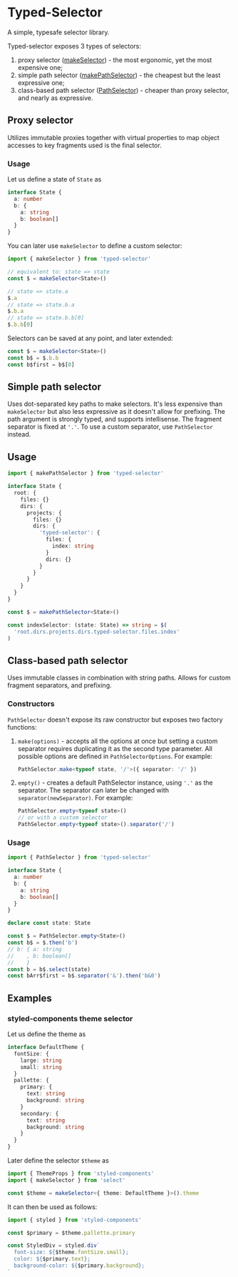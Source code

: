 # Typed-Selector

A simple, typesafe selector library.

Typed-selector exposes 3 types of selectors:

1. proxy selector ([makeSelector](#proxy-selector)) - the most ergonomic, yet the most expensive one;
1. simple path selector ([makePathSelector](#simple-path-selector)) - the cheapest but the least expressive one;
1. class-based path selector ([PathSelector](#class-based-path-selector)) - cheaper than proxy selector, and nearly as expressive.

## Proxy selector

Utilizes immutable proxies together with virtual properties to map object accesses to key fragments used is the final selector.

### Usage

Let us define a state of `State` as

```ts
interface State {
  a: number
  b: {
    a: string
    b: boolean[]
  }
}
```

You can later use `makeSelector` to define a custom selector:

```ts
import { makeSelector } from 'typed-selector'

// equivalent to: state => state
const $ = makeSelector<State>()

// state => state.a
$.a
// state => state.b.a
$.b.a
// state => state.b.b[0]
$.b.b[0]
```

Selectors can be saved at any point, and later extended:

```ts
const $ = makeSelector<State>()
const b$ = $.b.b
const b$first = b$[0]
```

## Simple path selector

Uses dot-separated key paths to make selectors. It's less expensive than `makeSelector` but also less expressive as it doesn't allow for prefixing. The path argument is strongly typed, and supports intellisense. The fragment separator is fixed at `'.'`. To use a custom separator, use `PathSelector` instead.

## Usage

```ts
import { makePathSelector } from 'typed-selector'

interface State {
  root: {
    files: {}
    dirs: {
      projects: {
        files: {}
        dirs: {
          'typed-selector': {
            files: {
              index: string
            }
            dirs: {}
          }
        }
      }
    }
  }
}

const $ = makePathSelector<State>()

const indexSelector: (state: State) => string = $(
  'root.dirs.projects.dirs.typed-selector.files.index'
)
```

## Class-based path selector

Uses immutable classes in combination with string paths. Allows for custom fragment separators, and prefixing.

### Constructors

`PathSelector` doesn't expose its raw constructor but exposes two factory functions:

1. `make(options)` - accepts all the options at once but setting a custom separator requires duplicating it as the second type parameter. All possible options are defined in `PathSelectorOptions`. For example:
   ```ts
   PathSelector.make<typeof state, '/'>({ separator: '/' })
   ```
1. `empty()` - creates a default PathSelector instance, using `'.'` as the separator. The separator can later be changed with `separator(newSeparator)`. For example:
   ```ts
   PathSelector.empty<typeof state>()
   // or with a custom selector
   PathSelector.empty<typeof state>().separator('/')
   ```

### Usage

```ts
import { PathSelector } from 'typed-selector'

interface State {
  a: number
  b: {
    a: string
    b: boolean[]
  }
}

declare const state: State

const $ = PathSelector.empty<State>()
const b$ = $.then('b')
// b: { a: string
//    , b: boolean[]
//    }
const b = b$.select(state)
const bArr$first = b$.separator('&').then('b&0')
```

## Examples

### styled-components theme selector

Let us define the theme as

```ts
interface DefaultTheme {
  fontSize: {
    large: string
    small: string
  }
  pallette: {
    primary: {
      text: string
      background: string
    }
    secondary: {
      text: string
      background: string
    }
  }
}
```

Later define the selector `$theme` as

```ts
import { ThemeProps } from 'styled-components'
import { makeSelector } from 'select'

const $theme = makeSelector<{ theme: DefaultTheme }>().theme
```

It can then be used as follows:

```ts
import { styled } from 'styled-components'

const $primary = $theme.pallette.primary

const StyledDiv = styled.div`
  font-size: ${$theme.fontSize.small};
  color: ${$primary.text};
  background-color: ${$primary.background};
`
```
